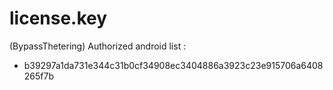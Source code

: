 # license.key

(BypassThetering) Authorized android list :
- b39297a1da731e344c31b0cf34908ec3404886a3923c23e915706a6408265f7b
